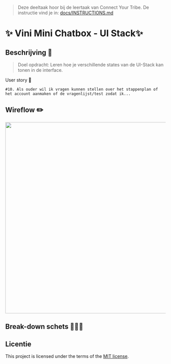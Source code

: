 > Deze deeltaak hoor bij de leertaak van Connect Your Tribe. De instructie vind je in: [docs/INSTRUCTIONS.md](docs/INSTRUCTIONS.md)

# ✨ Vini Mini Chatbox - UI Stack✨

## Beschrijving 📃

> Doel opdracht: Leren hoe je verschillende states van de UI-Stack kan tonen in de interface.

User story 👥

`#10. Als ouder wil ik vragen kunnen stellen over het stappenplan of het account aanmaken of de vragenlijst/test zodat ik...`

## Wireflow ✏️ 

<img width="600" alt="" src="https://github.com/Nazneen05x/connecting-people-ui-stack/assets/112861261/f7521e4c-fa47-47bf-b8cb-974bc6c216c2">

## Break-down schets 👩🏾‍💻

## Licentie

This project is licensed under the terms of the [MIT license](./LICENSE).

